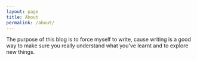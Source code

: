 ```yaml
---
layout: page
title: About
permalink: /about/
---
```


The purpose of this blog is to force myself to write, cause writing is a good way to make sure you really understand what you've learnt and to explore new things.
